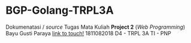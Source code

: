 # BGP-Golang-TRPL3A 

Dokumenatasi / *source* Tugas Mata Kuliah **Project 2** (*Web Programming*)
Bayu Gusti Paraya [link to touch!](http://itsbabay.xyz/)
1811082018
D4 - TRPL 3A
TI - PNP
